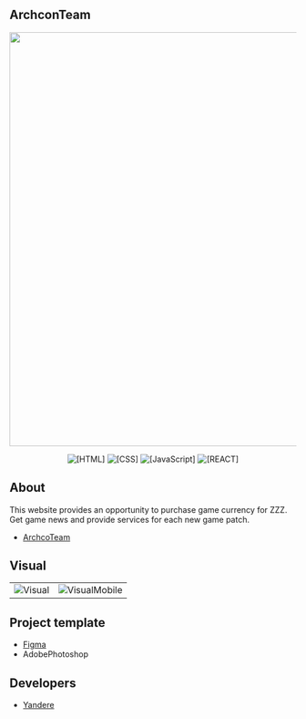 ## ArchconTeam
<p align="center">
 <img src="https://i.imgur.com/AsF9pjl.png" width="726" length="2000">
</p>

<p align="center">
 <img src="https://img.shields.io/badge/HTML-pink" alt="[HTML]">
 <img src="https://img.shields.io/badge/CSS-blue" alt="[CSS]">
 <img src="https://img.shields.io/badge/JavaScript-purple" alt="[JavaScript]">
 <img src="https://img.shields.io/badge/REACT-red" alt="[REACT]">
</p>


## About

This website provides an opportunity to purchase game currency for ZZZ. Get game news and provide services for each new game patch.
- [ArchcoTeam](https://archcontteam.netlify.app)


## Visual
<table style="border: none;">
  <tr>
    <td style="border: none; text-align: center;">
      <img src="https://github.com/user-attachments/assets/854843e4-a58e-4813-99f4-57b3bd96541a" alt="Visual">
    </td>
    <td style="border: none; text-align: center;">
      <img src="https://github.com/user-attachments/assets/9e26d840-05de-4087-9ccf-21cc7d01185b" alt="VisualMobile">
    </td>
  </tr>
</table>







## Project template
- [Figma](https://www.figma.com/design/lEeC75JxwZkaoiuLZAYpsE/Untitled?node-id=0-1&t=cl7jforq0HXULmLV-1)
- AdobePhotoshop

## Developers

- [Yandere](https://github.com/yangasai)

